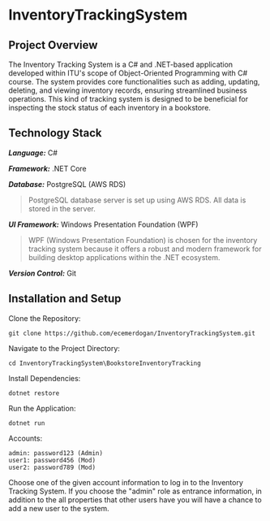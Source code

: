 # InventoryTrackingSystem

## Project Overview
The Inventory Tracking System is a C# and .NET-based application developed within ITU's scope of Object-Oriented Programming with C# course. The system provides core functionalities such as adding, updating, deleting, and viewing inventory records, ensuring streamlined business operations. This kind of tracking system is designed to be beneficial for inspecting the stock status of each inventory in a bookstore.

## Technology Stack

***Language:*** C#

***Framework:*** .NET Core

***Database:*** PostgreSQL (AWS RDS)
> PostgreSQL database server is set up using AWS RDS. All data is stored in the server.

***UI Framework:*** Windows Presentation Foundation (WPF)
> WPF (Windows Presentation Foundation) is chosen for the inventory tracking system because it offers a robust and modern framework for building desktop applications within the .NET ecosystem.

***Version Control:*** Git

## Installation and Setup

Clone the Repository:
```
git clone https://github.com/ecemerdogan/InventoryTrackingSystem.git
```

Navigate to the Project Directory:
```
cd InventoryTrackingSystem\BookstoreInventoryTracking
```

Install Dependencies:
```
dotnet restore
```

Run the Application:
```
dotnet run
```

Accounts:
```
admin: password123 (Admin)
user1: password456 (Mod)
user2: password789 (Mod)
```
Choose one of the given account information to log in to the Inventory Tracking System. If you choose the "admin" role as entrance information, in addition to the all properties that other users have you will have a chance to add a new user to the system.

